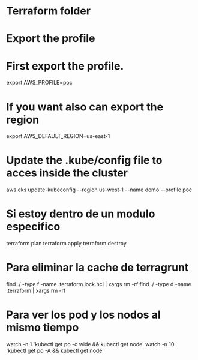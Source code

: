 # Terraform folder

# Export the profile 
# First export the profile.
export AWS_PROFILE=poc

# If you want also can export the region
export AWS_DEFAULT_REGION=us-east-1

# Update the .kube/config file to acces inside the cluster
aws eks update-kubeconfig --region us-west-1 --name demo --profile poc

# Si estoy dentro de un modulo especifico
terraform plan
terraform apply
terraform destroy

# Para eliminar la cache de terragrunt
find ./ -type f -name .terraform.lock.hcl | xargs rm -rf
find ./ -type d -name .terraform | xargs rm -rf

# Para ver los pod y los nodos al mismo tiempo
watch -n 1 'kubectl get po -o wide  && kubectl get node'
watch -n 10 'kubectl get po -A && kubectl get node'